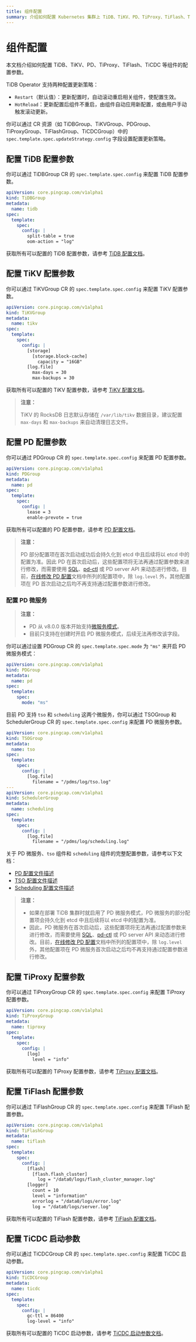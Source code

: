 ```yaml
---
title: 组件配置
summary: 介绍如何配置 Kubernetes 集群上 TiDB、TiKV、PD、TiProxy、TiFlash、TiCDC 等组件的配置参数。
---
```


# 组件配置

本文档介绍如何配置 TiDB、TiKV、PD、TiProxy、TiFlash、TiCDC 等组件的配置参数。

TiDB Operator 支持两种配置更新策略：

- `Restart`（默认值）：更新配置时，自动滚动重启相关组件，使配置生效。
- `HotReload`：更新配置后组件不重启，由组件自动应用新配置，或由用户手动触发滚动更新。

你可以通过 CR 资源（如 TiDBGroup、TiKVGroup、PDGroup、TiProxyGroup、TiFlashGroup、TiCDCGroup）中的 `spec.template.spec.updateStrategy.config` 字段设置配置更新策略。

## 配置 TiDB 配置参数

你可以通过 TiDBGroup CR 的 `spec.template.spec.config` 来配置 TiDB 配置参数。

```yaml
apiVersion: core.pingcap.com/v1alpha1
kind: TiDBGroup
metadata:
  name: tidb
spec:
  template:
    spec:
      config: |
        split-table = true
        oom-action = "log"
```

获取所有可以配置的 TiDB 配置参数，请参考 [TiDB 配置文档](https://docs.pingcap.com/zh/tidb/stable/tidb-configuration-file)。

## 配置 TiKV 配置参数

你可以通过 TiKVGroup CR 的 `spec.template.spec.config` 来配置 TiKV 配置参数。

```yaml
apiVersion: core.pingcap.com/v1alpha1
kind: TiKVGroup
metadata:
  name: tikv
spec:
  template:
    spec:
      config: |
        [storage]
          [storage.block-cache]
            capacity = "16GB"
        [log.file]
          max-days = 30
          max-backups = 30
```

获取所有可以配置的 TiKV 配置参数，请参考 [TiKV 配置文档](https://docs.pingcap.com/zh/tidb/stable/tikv-configuration-file)。

> **注意：**
>
> TiKV 的 RocksDB 日志默认存储在 `/var/lib/tikv` 数据目录，建议配置 `max-days` 和 `max-backups` 来自动清理日志文件。

## 配置 PD 配置参数

你可以通过 PDGroup CR 的 `spec.template.spec.config` 来配置 PD 配置参数。

```yaml
apiVersion: core.pingcap.com/v1alpha1
kind: PDGroup
metadata:
  name: pd
spec:
  template:
    spec:
      config: |
        lease = 3
        enable-prevote = true
```

获取所有可以配置的 PD 配置参数，请参考 [PD 配置文档](https://docs.pingcap.com/zh/tidb/stable/pd-configuration-file)。

> **注意：**
>
> PD 部分配置项在首次启动成功后会持久化到 etcd 中且后续将以 etcd 中的配置为准。因此 PD 在首次启动后，这些配置项将无法再通过配置参数来进行修改，而需要使用 [SQL](https://docs.pingcap.com/zh/tidb/stable/dynamic-config#在线修改-pd-配置)、[pd-ctl](https://docs.pingcap.com/tidb/stable/pd-control#config-show--set-option-value--placement-rules) 或 PD server API 来动态进行修改。目前，[在线修改 PD 配置](https://docs.pingcap.com/zh/tidb/stable/dynamic-config#在线修改-pd-配置)文档中所列的配置项中，除 `log.level` 外，其他配置项在 PD 首次启动之后均不再支持通过配置参数进行修改。

### 配置 PD 微服务

> **注意：**
>
> - PD 从 v8.0.0 版本开始支持[微服务模式](https://docs.pingcap.com/zh/tidb/dev/pd-microservices)。
> - 目前只支持在创建时开启 PD 微服务模式，后续无法再修改该字段。

你可以通过设置 PDGroup CR 的 `spec.template.spec.mode` 为 `"ms"` 来开启 PD 微服务模式：

```yaml
apiVersion: core.pingcap.com/v1alpha1
kind: PDGroup
metadata:
  name: pd
spec:
  template:
    spec:
      mode: "ms"
```

目前 PD 支持 `tso` 和 `scheduling` 这两个微服务，你可以通过 TSOGroup 和 SchedulerGroup CR 的 `spec.template.spec.config` 来配置 PD 微服务参数。

```yaml
apiVersion: core.pingcap.com/v1alpha1
kind: TSOGroup
metadata:
  name: tso
spec:
  template:
    spec:
      config: |
        [log.file]
          filename = "/pdms/log/tso.log"
---
apiVersion: core.pingcap.com/v1alpha1
kind: SchedulerGroup
metadata:
  name: scheduling
spec:
  template:
    spec:
      config: |
        [log.file]
          filename = "/pdms/log/scheduling.log"
```

关于 PD 微服务、`tso` 组件和 `scheduling` 组件的完整配置参数，请参考以下文档：

- [PD 配置文件描述](https://docs.pingcap.com/zh/tidb/stable/pd-configuration-file)
- [TSO 配置文件描述](https://docs.pingcap.com/zh/tidb/stable/tso-configuration-file/)
- [Scheduling 配置文件描述](https://docs.pingcap.com/zh/tidb/stable/scheduling-configuration-file/)

> **注意：**
>
> - 如果在部署 TiDB 集群时就启用了 PD 微服务模式，PD 微服务的部分配置项会持久化到 etcd 中且后续将以 etcd 中的配置为准。
> - 因此，PD 微服务在首次启动后，这些配置项将无法再通过配置参数来进行修改，而需要使用 [SQL](https://docs.pingcap.com/zh/tidb/stable/dynamic-config#在线修改-pd-配置)、[pd-ctl](https://docs.pingcap.com/tidb/stable/pd-control#config-show--set-option-value--placement-rules) 或 PD server API 来动态进行修改。目前，[在线修改 PD 配置](https://docs.pingcap.com/zh/tidb/stable/dynamic-config#在线修改-pd-配置)文档中所列的配置项中，除 `log.level` 外，其他配置项在 PD 微服务首次启动之后均不再支持通过配置参数进行修改。

## 配置 TiProxy 配置参数

你可以通过 TiProxyGroup CR 的 `spec.template.spec.config` 来配置 TiProxy 配置参数。

```yaml
apiVersion: core.pingcap.com/v1alpha1
kind: TiProxyGroup
metadata:
  name: tiproxy
spec:
  template:
    spec:
      config: |
        [log]
          level = "info"
```

获取所有可以配置的 TiProxy 配置参数，请参考 [TiProxy 配置文档](https://docs.pingcap.com/zh/tidb/stable/tiproxy-configuration)。

## 配置 TiFlash 配置参数

你可以通过 TiFlashGroup CR 的 `spec.template.spec.config` 来配置 TiFlash 配置参数。

```yaml
apiVersion: core.pingcap.com/v1alpha1
kind: TiFlashGroup
metadata:
  name: tiflash
spec:
  template:
    spec:
      config: |
        [flash]
          [flash.flash_cluster]
            log = "/data0/logs/flash_cluster_manager.log"
        [logger]
          count = 10
          level = "information"
          errorlog = "/data0/logs/error.log"
          log = "/data0/logs/server.log"
```

获取所有可以配置的 TiFlash 配置参数，请参考 [TiFlash 配置文档](https://docs.pingcap.com/zh/tidb/stable/tiflash-configuration)。

## 配置 TiCDC 启动参数

你可以通过 TiCDCGroup CR 的 `spec.template.spec.config` 来配置 TiCDC 启动参数。

```yaml
apiVersion: core.pingcap.com/v1alpha1
kind: TiCDCGroup
metadata:
  name: ticdc
spec:
  template:
    spec:
      config: |
        gc-ttl = 86400
        log-level = "info"
```

获取所有可以配置的 TiCDC 启动参数，请参考 [TiCDC 启动参数文档](https://github.com/pingcap/tiflow/blob/bf29e42c75ae08ce74fbba102fe78a0018c9d2ea/pkg/cmd/util/ticdc.toml)。
